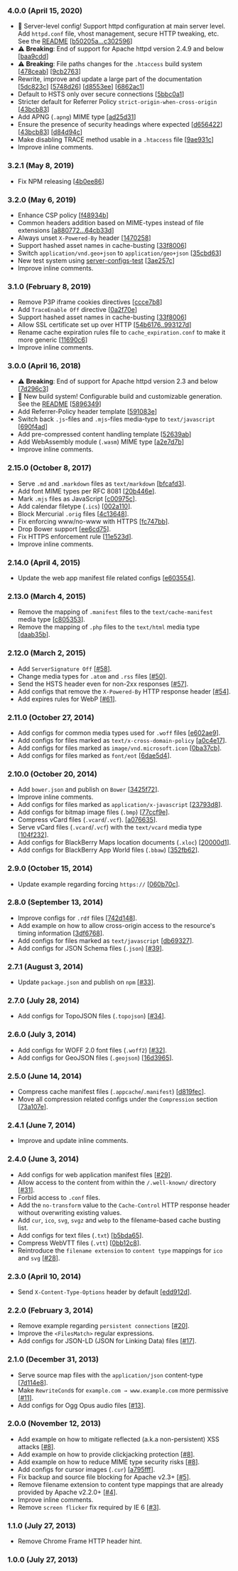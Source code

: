 ### 4.0.0 (April 15, 2020)

* 🎉 Server-level config! Support httpd configuration at main server level.
  Add `httpd.conf` file, vhost management, secure HTTP tweaking, etc. See the [README](https://github.com/h5bp/server-configs-apache)
  [[b50205a...c302596](https://github.com/h5bp/server-configs-apache/compare/df7857d...c302596)]
* ⚠️ **Breaking**: End of support for Apache httpd version 2.4.9 and below
  [[baa9cdd](https://github.com/h5bp/server-configs-apache/commit/baa9cdd5567b25d9434b06937a436ceccadb6b4c)]
* ⚠️ **Breaking**: File paths changes for the `.htaccess` build system
  [[478ceab](https://github.com/h5bp/server-configs-apache/commit/478ceab3a28786856a1ffcdf6a943ee43907caf0)]
  [[9cb2763](https://github.com/h5bp/server-configs-apache/commit/9cb2763d7f5e3fce984bfdea903e9df61cdf4bcd)]
* Rewrite, improve and update a large part of the documentation
  [[5dc823c](https://github.com/h5bp/server-configs-apache/commit/5dc823c18e4a0ee163c2ee3b772060bce7d782e6)]
  [[5748d26](https://github.com/h5bp/server-configs-apache/commit/5748d26258394005b4d6dbb2f8474b58ed276e95)]
  [[d8553ee](https://github.com/h5bp/server-configs-apache/commit/d8553ee58f307419d9ec39ab8c60fc6a6e1135cb)]
  [[6862ac1](https://github.com/h5bp/server-configs-apache/commit/6862ac17ed60042c4eb47b56c8da055e99ad4dac)]
* Default to HSTS only over secure connections
  [[5bbc0a1](https://github.com/h5bp/server-configs-apache/commit/5bbc0a1ded8b306ca900338136a50d17eb304b94)]
* Stricter default for Referrer Policy `strict-origin-when-cross-origin`
  [[43bcb83](https://github.com/h5bp/server-configs-apache/commit/43bcb833eb0539800e0d3e8a19ad3ef1d6944592)]
* Add APNG (`.apng`) MIME type
  [[ad25d31](https://github.com/h5bp/server-configs-apache/commit/ad25d3185fb28971a83e8c721567d7ce08b76f38)]
* Ensure the presence of security headings where expected
  [[d656422](https://github.com/h5bp/server-configs-apache/commit/d65642225cf080c15ace94816bed9f15080471b1)]
  [[43bcb83](https://github.com/h5bp/server-configs-apache/commit/43bcb833eb0539800e0d3e8a19ad3ef1d6944592)]
  [[d84d94c](https://github.com/h5bp/server-configs-apache/commit/d84d94c7e1e3e647a6ff3b0d29a780481a0638d8)]
* Make disabling TRACE method usable in a `.htaccess` file
  [[9ae931c](https://github.com/h5bp/server-configs-apache/commit/9ae931cfe5bc4fe8af0fca21094ad93d4437cfaa)]
* Improve inline comments.

### 3.2.1 (May 8, 2019)

* Fix NPM releasing
  [[4b0ee86](https://github.com/h5bp/server-configs-apache/commit/4b0ee8643c2c4f7dafafca82be67dc3309c0b479)]

### 3.2.0 (May 6, 2019)

* Enhance CSP policy
  [[f48934b](https://github.com/h5bp/server-configs-apache/commit/f48934b6a1fe0f7de356f57911844bc006bdd9ec)]
* Common headers addition based on MIME-types instead of file extensions
  [[a880772...64cb33d](https://github.com/h5bp/server-configs-apache/compare/012cb6d...64cb33d)]
* Always unset `X-Powered-By` header
  [[1470258](https://github.com/h5bp/server-configs-apache/commit/14702588b130451f45cb2c1ae18a42fe70e4a922)]
* Support hashed asset names in cache-busting
  [[33f8006](https://github.com/h5bp/server-configs-apache/commit/33f800642a65b6f209243d3c2e266b82dbf7982f)]
* Switch `application/vnd.geo+json` to `application/geo+json`
  [[35cbd63](https://github.com/h5bp/server-configs-apache/commit/35cbd63662c491b8025e35cc6362dbfba5aeae82)]
* New test system using [server-configs-test](https://github.com/h5bp/server-configs-test)
  [[3ae257c](https://github.com/h5bp/server-configs-apache/commit/3ae257ce57e9458c3a335fe65ff61498d1b0eb45)]
* Improve inline comments.

### 3.1.0 (February 8, 2019)

* Remove P3P iframe cookies directives
  [[ccce7b8](https://github.com/h5bp/server-configs-apache/commit/ccce7b85ab9f2c81c7aa66f94c31e2accfc7b22d)]
* Add `TraceEnable Off` directive
  [[0a2f70e](https://github.com/h5bp/server-configs-apache/commit/0a2f70e5270f96d08ab94bb5f7a9091bcdc03909)]
* Support hashed asset names in cache-busting
  [[33f8006](https://github.com/h5bp/server-configs-apache/commit/33f800642a65b6f209243d3c2e266b82dbf7982f)]
* Allow SSL certificate set up over HTTP
  [[54b6176..993127d](https://github.com/h5bp/server-configs-apache/compare/9481d53..993127d)]
* Rename cache expiration rules file to `cache_expiration.conf` to make it more generic
  [[11690c6](https://github.com/h5bp/server-configs-apache/commit/11690c60880682973854e17117bd5c3f17cd175a)]
* Improve inline comments.

### 3.0.0 (April 16, 2018)

* ⚠️ **Breaking**: End of support for Apache httpd version 2.3 and below
  [[7d296c3](https://github.com/h5bp/server-configs-apache/commit/7d296c35c7337ca183bd31326e10e15d54ca187b)]
* 🎉 New build system! Configurable build and customizable generation. See the [README](https://github.com/h5bp/server-configs-apache#custom-htaccess-builds)
  [[5896349](https://github.com/h5bp/server-configs-apache/commit/589634974291a4a9ee1fd2a99c23794036e9aace)]
* Add Referrer-Policy header template
  [[591083e](https://github.com/h5bp/server-configs-apache/commit/591083eedc654837c051ca1aff4282444dc06471)]
* Switch back `.js`-files and `.mjs`-files media-type to `text/javascript`
  [[690f4ad](https://github.com/h5bp/server-configs-apache/commit/690f4ad6add3a3c2185641474e05378000a19d84)]
* Add pre-compressed content handling template
  [[52639ab](https://github.com/h5bp/server-configs-apache/commit/52639ab1fa97d666f3b262e04f70ab3ce020d0d0)]
* Add WebAssembly module (`.wasm`) MIME type
  [[a2e7d7b](https://github.com/h5bp/server-configs-apache/commit/a2e7d7b38cf96b804a7323362ee72950e51810f5)]
* Improve inline comments.

### 2.15.0 (October 8, 2017)

* Serve `.md` and `.markdown` files as `text/markdown`
  [[bfcafd3](https://github.com/h5bp/server-configs-apache/commit/bfcafd36b42f8118306ce3f9c17d6463692b4be0)].
* Add font MIME types per RFC 8081
  [[20b446e](https://github.com/h5bp/server-configs-apache/commit/20b446e2ad6e1eec68b50277a894876e41395403)].
* Mark `.mjs` files as JavaScript
  [[c00975c](https://github.com/h5bp/server-configs-apache/commit/c00975c74bde80175684314c883c09ab04b5bccc)].
* Add calendar filetype (`.ics`)
  [[002a110](https://github.com/h5bp/server-configs-apache/commit/002a110bf35c25af66ab09ef1bd724ece5fd8266)].
* Block Mercurial `.orig` files
  [[4c13648](https://github.com/h5bp/server-configs-apache/commit/4c1364885477e836fec24a6d8330cba69cf3d3a0)].
* Fix enforcing www/no-www with HTTPS
  [[fc747bb](https://github.com/h5bp/server-configs-apache/commit/fc747bbdf0a0c224ec08d8b925f33671e4d5046d)].
* Drop Bower support
  [[ee6cd75](https://github.com/h5bp/server-configs-apache/commit/ee6cd751f0b907239a032ec5477ee3bfbc2bc570)].
* Fix HTTPS enforcement rule
  [[11e523d](https://github.com/h5bp/server-configs-apache/commit/11e523d10ad8bb604fe692ec8d1fd40adc0010fa)].
* Improve inline comments.

### 2.14.0 (April 4, 2015)

* Update the web app manifest file related configs
  [[e603554](https://github.com/h5bp/server-configs-apache/commit/e603554f559b1be4861553239e22a7844075bedc)].

### 2.13.0 (March 4, 2015)

* Remove the mapping of `.manifest` files to the `text/cache-manifest` media type
  [[c805353](https://github.com/h5bp/server-configs-apache/commit/c805353c4142c792267945687309259fc15b2106)].
* Remove the mapping of `.php` files to the `text/html` media type
  [[daab35b](https://github.com/h5bp/server-configs-apache/commit/daab35bc91c299da23efdfa740f13a46ad10612a)].

### 2.12.0 (March 2, 2015)

* Add `ServerSignature Off`
  [[#58](https://github.com/h5bp/server-configs-apache/issues/58)].
* Change media types for `.atom` and `.rss` files
  [[#50](https://github.com/h5bp/server-configs-apache/issues/50)].
* Send the HSTS header even for non-2xx responses
  [[#57](https://github.com/h5bp/server-configs-apache/issues/57)].
* Add configs that remove the `X-Powered-By` HTTP response header
  [[#54](https://github.com/h5bp/server-configs-apache/issues/54)].
* Add expires rules for WebP
  [[#61](https://github.com/h5bp/server-configs-apache/issues/61)].

### 2.11.0 (October 27, 2014)

* Add configs for common media types used for `.woff` files
  [[e602ae9](https://github.com/h5bp/server-configs-apache/commit/e602ae9e62412d95fba377abfb66ef2f773cfc4d)].
* Add configs for files marked as `text/x-cross-domain-policy`
  [[a0c4e17](https://github.com/h5bp/server-configs-apache/commit/a0c4e1719075bf1d97d92a3b0ad225c7bff5dfab)].
* Add configs for files marked as `image/vnd.microsoft.icon`
  [[0ba37cb](https://github.com/h5bp/server-configs-apache/commit/0ba37cb77de29b29e44145046a936483aeb1bfc5)].
* Add configs for files marked as `font/eot`
  [[6dae5d4](https://github.com/h5bp/server-configs-apache/commit/6dae5d4e063db5d70a3a7abecadb97707b6fdf2c)].

### 2.10.0 (October 20, 2014)

* Add `bower.json` and publish on `Bower`
  [[3425f72](https://github.com/h5bp/server-configs-apache/commit/3425f72c626cc70fabcf8fbac76565063249a518)].
* Improve inline comments.
* Add configs for files marked as `application/x-javascript`
  [[23793d8](https://github.com/h5bp/server-configs-apache/commit/23793d85f3c13a5f239538156021748c98b40183)].
* Add configs for bitmap image files (`.bmp`)
  [[77ccf9e](https://github.com/h5bp/server-configs-apache/commit/77ccf9ec101b20c14a05fdfb50c2db47ed490ad4)].
* Compress vCard files (`.vcard`/`.vcf`).
  [[a076635](https://github.com/h5bp/server-configs-apache/commit/a0766359454887192914dcd5f042bce281b2170d)].
* Serve vCard files (`.vcard`/`.vcf`) with the `text/vcard` media type
  [[104f232](https://github.com/h5bp/server-configs-apache/commit/104f232dad100ddd5c8cf0c354c2bcd163a6b915)].
* Add configs for BlackBerry Maps location documents (`.xloc`)
  [[20000d1](https://github.com/h5bp/server-configs-apache/commit/20000d1741701eede2e0903b2b86992d8b70c35a)].
* Add configs for BlackBerry App World files (`.bbaw`)
  [[352fb62](https://github.com/h5bp/server-configs-apache/commit/352fb62daae4b57cf605c1eb3a836385f6f7e01f)].

### 2.9.0 (October 15, 2014)

* Update example regarding forcing `https://`
  [[060b70c](https://github.com/h5bp/server-configs-apache/commit/060b70c1428f5a2b3cc4e42ac66c1b7d75ae3bc9)].

### 2.8.0 (September 13, 2014)

* Improve configs for `.rdf` files
  [[742d148](https://github.com/h5bp/server-configs-apache/commit/742d148ca497ef07a31d3bd648af29c129f4b62c)].
* Add example on how to allow cross-origin access to the resource's
  timing information
  [[3df6768](https://github.com/h5bp/server-configs-apache/commit/3df6768e786b7595a656da1675b10c87e7ce18b9)].
* Add configs for files marked as `text/javascript`
  [[db69327](https://github.com/h5bp/server-configs-apache/commit/db6932740a90a36cbbf8b38627fc034d595471c0)].
* Add configs for JSON Schema files (`.json`)
  [[#39](https://github.com/h5bp/server-configs-apache/issues/39)].

### 2.7.1 (August 3, 2014)

* Update `package.json` and publish on `npm`
  [[#33](https://github.com/h5bp/server-configs-apache/issues/33)].

### 2.7.0 (July 28, 2014)

* Add configs for TopoJSON files (`.topojson`)
  [[#34](https://github.com/h5bp/server-configs-apache/issues/34)].

### 2.6.0 (July 3, 2014)

* Add configs for WOFF 2.0 font files (`.woff2`)
  [[#32](https://github.com/h5bp/server-configs-apache/issues/32)].
* Add configs for GeoJSON files (`.geojson`)
  [[16d3965](https://github.com/h5bp/server-configs-apache/commit/16d39657164a397c8584843296fa04dc297c4b55)].

### 2.5.0 (June 14, 2014)

* Compress cache manifest files (`.appcache`/`.manifest`)
  [[d819fec](https://github.com/h5bp/server-configs-apache/commit/d819fecd81e1d23fb5f153995f573890b037a82c)].
* Move all compression related configs under the `Compression` section
  [[73a107e](https://github.com/h5bp/server-configs-apache/commit/73a107ed0cb9ae4b3ec966e8e246b7a6f4bbd059)].

### 2.4.1 (June 7, 2014)

* Improve and update inline comments.

### 2.4.0 (June 3, 2014)

* Add configs for web application manifest files
  [[#29](https://github.com/h5bp/server-configs-apache/issues/29)].
* Allow access to the content from within the `/.well-known/` directory
  [[#31](https://github.com/h5bp/server-configs-apache/issues/31)].
* Forbid access to `.conf` files.
* Add the `no-transform` value to the `Cache-Control` HTTP response
  header without overwriting existing values.
* Add `cur`, `ico`, `svg`, `svgz` and `webp` to the filename-based
  cache busting list.
* Add configs for text files (`.txt`)
  [[b5bda65](https://github.com/h5bp/server-configs-apache/commit/b5bda651d2811f8f3c1f061ee97d0404ebfe8468)].
* Compress WebVTT files (`.vtt`)
  [[0bb12c8](https://github.com/h5bp/server-configs-apache/commit/0bb12c832be9865bcfdaa1042b64381e7d723560)].
* Reintroduce the `filename extension` to `content type` mappings for `ico`
  and `svg` [[#28](https://github.com/h5bp/server-configs-apache/issues/28)].

### 2.3.0 (April 10, 2014)

* Send `X-Content-Type-Options` header by default
  [[edd912d](https://github.com/h5bp/server-configs-apache/commit/edd912d9f76602c9d29ae087ff4e176632a0f656)].

### 2.2.0 (February 3, 2014)

* Remove example regarding `persistent connections`
  [[#20](https://github.com/h5bp/server-configs-apache/issues/20)].
* Improve the `<FilesMatch>` regular expressions.
* Add configs for JSON-LD (JSON for Linking Data) files
  [[#17](https://github.com/h5bp/server-configs-apache/issues/17)].

### 2.1.0 (December 31, 2013)

* Serve source map files with the `application/json` content-type
  [[7d114e8](https://github.com/h5bp/server-configs-apache/commit/7d114e8eeacadaf30768d60f7f522b3558e83676)].
* Make `RewriteCond`s for `example.com → www.example.com` more permissive
  [[#11](https://github.com/h5bp/server-configs-apache/issues/11)].
* Add configs for Ogg Opus audio files
  [[#13](https://github.com/h5bp/server-configs-apache/issues/13)].

### 2.0.0 (November 12, 2013)

* Add example on how to mitigate reflected (a.k.a non-persistent) XSS attacks
  [[#8](https://github.com/h5bp/server-configs-apache/issues/8)].
* Add example on how to provide clickjacking protection
  [[#8](https://github.com/h5bp/server-configs-apache/issues/8)].
* Add example on how to reduce MIME type security risks
  [[#8](https://github.com/h5bp/server-configs-apache/issues/8)].
* Add configs for cursor images (`.cur`)
  [[a795fff](https://github.com/h5bp/server-configs-apache/commit/a795fff87871c020cf29bb60f208b7afe2bb5b3a)].
* Fix backup and source file blocking for Apache v2.3+
  [[#5](https://github.com/h5bp/server-configs-apache/issues/5)].
* Remove filename extension to content type mappings that are already provided
  by Apache v2.2.0+
  [[#4](https://github.com/h5bp/server-configs-apache/issues/4)].
* Improve inline comments.
* Remove `screen flicker` fix required by IE 6
  [[#3](https://github.com/h5bp/server-configs-apache/issues/3)].

### 1.1.0 (July 27, 2013)

* Remove Chrome Frame HTTP header hint.

### 1.0.0 (July 27, 2013)
